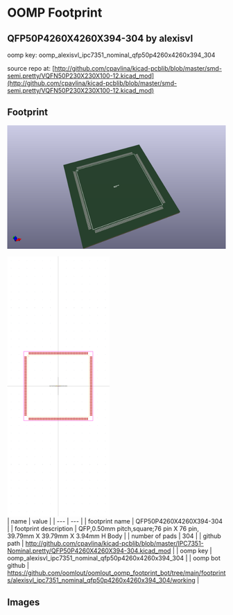 # OOMP Footprint  
## QFP50P4260X4260X394-304  by alexisvl  
  
oomp key: oomp_alexisvl_ipc7351_nominal_qfp50p4260x4260x394_304  
  
source repo at: [http://github.com/cpavlina/kicad-pcblib/blob/master/smd-semi.pretty/VQFN50P230X230X100-12.kicad_mod](http://github.com/cpavlina/kicad-pcblib/blob/master/smd-semi.pretty/VQFN50P230X230X100-12.kicad_mod)  
## Footprint  
  
[![working_kicad_pcb_3d.png](working_kicad_pcb_3d_600.png)](working_kicad_pcb_3d.png)  
  
[![working.png](working_600.png)](working.png)  
| name | value | 
| --- | --- | 
| footprint name | QFP50P4260X4260X394-304 | 
| footprint description | QFP,0.50mm pitch,square;76 pin X 76 pin, 39.79mm X 39.79mm X 3.94mm H Body | 
| number of pads | 304 | 
| github path | http://github.com/cpavlina/kicad-pcblib/blob/master/IPC7351-Nominal.pretty/QFP50P4260X4260X394-304.kicad_mod | 
| oomp key | oomp_alexisvl_ipc7351_nominal_qfp50p4260x4260x394_304 | 
| oomp bot github | https://github.com/oomlout/oomlout_oomp_footprint_bot/tree/main/footprints/alexisvl_ipc7351_nominal_qfp50p4260x4260x394_304/working | 
## Images  
